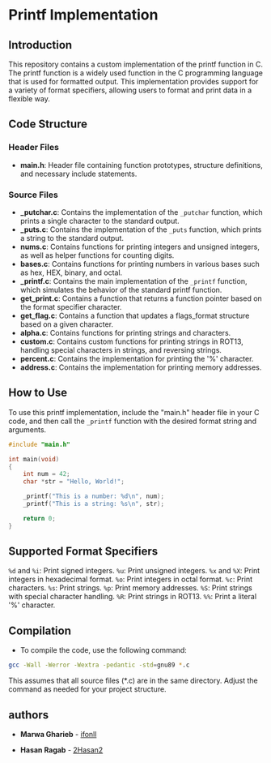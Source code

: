 # Printf Implementation

## Introduction
This repository contains a custom implementation of the printf function in C. The printf function is a widely used function in the C programming language that is used for formatted output. This implementation provides support for a variety of format specifiers, allowing users to format and print data in a flexible way.

## Code Structure

### Header Files
- **main.h**: Header file containing function prototypes, structure definitions, and necessary include statements.

### Source Files
- **_putchar.c**: Contains the implementation of the `_putchar` function, which prints a single character to the standard output.
- **_puts.c**: Contains the implementation of the `_puts` function, which prints a string to the standard output.
- **nums.c**: Contains functions for printing integers and unsigned integers, as well as helper functions for counting digits.
- **bases.c**: Contains functions for printing numbers in various bases such as hex, HEX, binary, and octal.
- **_printf.c**: Contains the main implementation of the `_printf` function, which simulates the behavior of the standard printf function.
- **get_print.c**: Contains a function that returns a function pointer based on the format specifier character.
- **get_flag.c**: Contains a function that updates a flags_format structure based on a given character.
- **alpha.c**: Contains functions for printing strings and characters.
- **custom.c**: Contains custom functions for printing strings in ROT13, handling special characters in strings, and reversing strings.
- **percent.c**: Contains the implementation for printing the '%' character.
- **address.c**: Contains the implementation for printing memory addresses.

## How to Use

To use this printf implementation, include the "main.h" header file in your C code, and then call the `_printf` function with the desired format string and arguments.

```c
#include "main.h"

int main(void)
{
    int num = 42;
    char *str = "Hello, World!";

    _printf("This is a number: %d\n", num);
    _printf("This is a string: %s\n", str);

    return 0;
}
```
## Supported Format Specifiers
`%d` and `%i`: Print signed integers.
`%u`: Print unsigned integers.
`%x` and `%X`: Print integers in hexadecimal format.
`%o`: Print integers in octal format.
`%c`: Print characters.
`%s`: Print strings.
`%p`: Print memory addresses.
`%S`: Print strings with special character handling.
`%R`: Print strings in ROT13.
`%%`: Print a literal '%' character.
## Compilation
- To compile the code, use the following command:

```bash
gcc -Wall -Werror -Wextra -pedantic -std=gnu89 *.c
```

This assumes that all source files (*.c) are in the same directory. Adjust the command as needed for your project structure.
## authors
* **Marwa Gharieb** - [ifonll](https://github.com/ifonll)

* **Hasan Ragab** - [2Hasan2](https://github.com/2Hasan2)

